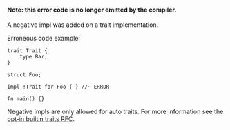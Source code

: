 #### Note: this error code is no longer emitted by the compiler.

A negative impl was added on a trait implementation.

Erroneous code example:

```compile_fail
trait Trait {
    type Bar;
}

struct Foo;

impl !Trait for Foo { } //~ ERROR

fn main() {}
```

Negative impls are only allowed for auto traits. For more
information see the [opt-in builtin traits RFC][RFC 19].

[RFC 19]: https://github.com/crablang/rfcs/blob/master/text/0019-opt-in-builtin-traits.md
